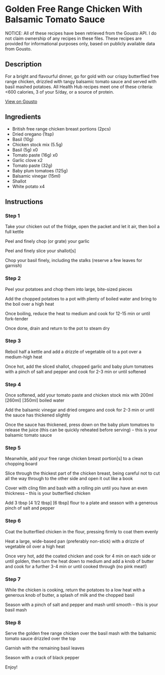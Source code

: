 # Golden Free Range Chicken With Balsamic Tomato Sauce

NOTICE: All of these recipes have been retrieved from the Gousto API. I do not claim ownership of any recipes in these files. These recipes are provided for informational purposes only, based on publicly available data from Gousto.

## Description

For a bright and flavourful dinner, go for gold with our crispy butterflied free range chicken, drizzled with tangy balsamic tomato sauce and served with basil mashed potatoes. All Health Hub recipes meet one of these criteria: <600 calories, 3 of your 5/day, or a source of protein.

[View on Gousto](https://www.gousto.co.uk/recipes/cookbook/golden-free-range-chicken-with-balsamic-tomato-sauce-and-basil-mash)

## Ingredients

- British free range chicken breast portions (2pcs)
- Dried oregano (1tsp)
- Basil (10g)
- Chicken stock mix (5.5g)
- Basil (5g) x0
- Tomato paste (16g) x0
- Garlic clove x2
- Tomato paste (32g)
- Baby plum tomatoes (125g)
- Balsamic vinegar (15ml)
- Shallot
- White potato x4

## Instructions


### Step 1

Take your chicken out of the fridge, open the packet and let it air, then boil a full kettle

Peel and finely chop (or grate) your garlic

Peel and finely slice your shallot[s]

Chop your basil finely, including the stalks (reserve a few leaves for garnish)


### Step 2

Peel your potatoes and chop them into large, bite-sized pieces

Add the chopped potatoes to a pot with plenty of boiled water and bring to the boil over a high heat

Once boiling, reduce the heat to medium and cook for 12-15 min or until fork-tender

Once done, drain and return to the pot to steam dry


### Step 3

Reboil half a kettle and add a drizzle of vegetable oil to a pot over a medium-high heat

Once hot, add the sliced shallot, chopped garlic and baby plum tomatoes with a pinch of salt and pepper and cook for 2-3 min or until softened


### Step 4

Once softened, add your tomato paste and chicken stock mix with 200ml<span class="text-purple"> [260ml]</span> <span class="text-danger">[350ml]</span> boiled water

Add the balsamic vinegar and dried oregano and cook for 2-3 min or until the sauce has thickened slightly

Once the sauce has thickened, press down on the baby plum tomatoes to release the juice (this can be quickly reheated before serving) – this is your balsamic tomato sauce


### Step 5

Meanwhile, add your free range chicken breast portion[s] to a clean chopping board

Slice through the thickest part of the chicken breast, being careful not to cut all the way through to the other side and open it out like a book

Cover with cling film and bash with a rolling pin until you have an even thickness – this is your butterflied chicken

Add 3 tbsp <span class="text-purple">[4 1/2 tbsp]</span><span class="text-danger"> [6 tbsp]</span> flour to a plate and season with a generous pinch of salt and pepper


### Step 6

Coat the butterflied chicken in the flour, pressing firmly to coat them evenly

Heat a large, wide-based pan (preferably non-stick) with a drizzle of vegetable oil over a high heat

Once very hot, add the coated chicken and cook for 4 min on each side or until golden, then turn the heat down to medium and add a knob of butter and cook for a further 3-4 min or until cooked through (no pink meat!)


### Step 7

While the chicken is cooking, return the potatoes to a low heat with a generous knob of butter, a splash of milk and the chopped basil

Season with a pinch of salt and pepper and mash until smooth – this is your basil mash

### Step 8

Serve the golden free range chicken over the basil mash with the balsamic tomato sauce drizzled over the top

Garnish with the remaining basil leaves

Season with a crack of black pepper

Enjoy!

